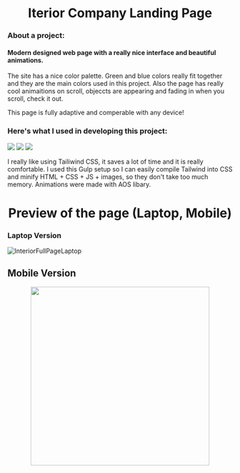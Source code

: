 <h1 align="center">
Iterior Company Landing Page
</h1>

### About a project:

#### Modern designed web page with a really nice interface and beautiful animations.
<p>The site has a nice color palette. Green and blue colors really fit together and they are the main colors used in this project.
Also the page has really cool animaitions on scroll, objeccts are appearing and fading in when you scroll, check it out.
</p>
This page is fully adaptive and comperable with any device!

### Here's what I used in developing this project:

![](https://img.shields.io/badge/Style-Tailwind-informational?style=flat)
![](https://img.shields.io/badge/Compile-Gulp-red?style=flat&logo=gulp)
![](https://img.shields.io/badge/Animation-AOS-blueviolet)

I really like using Tailiwind CSS, it saves a lot of time and it is really comfortable.
I used this Gulp setup so I can easily compile Tailwind into CSS and minify HTML + CSS + JS + images, so they don't take too much memory. 
Animations were made with AOS libary.

<h1 align="center">
Preview of the page (Laptop, Mobile)
</h1>

### Laptop Version

![InteriorFullPageLaptop](https://user-images.githubusercontent.com/106681495/192521194-1d4a37cf-e135-430e-a61b-c7d235d84d46.png)

## Mobile Version 

<p align="center">

<img width="400"  src="https://user-images.githubusercontent.com/106681495/192523485-5a415baa-4a33-4972-81e3-a6cd6e1f4638.png">
</p>


